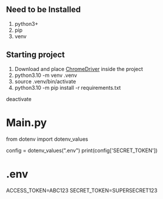 ## Need to be Installed
1. python3+
2. pip
3. venv

## Starting project
1. Download and place [ChromeDriver](https://chromedriver.chromium.org/downloads) inside the project
2. python3.10 -m venv .venv
3. source .venv/bin/activate
4. python3.10 -m pip install -r requirements.txt



deactivate


# Main.py
from dotenv import dotenv_values

config = dotenv_values(".env")
print(config['SECRET_TOKEN'])


# .env
ACCESS_TOKEN=ABC123
SECRET_TOKEN=SUPERSECRET123
